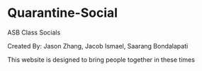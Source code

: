 # Quarantine-Social
ASB Class Socials

Created By: Jason Zhang, Jacob Ismael, Saarang Bondalapati

This website is designed to bring people together in these times